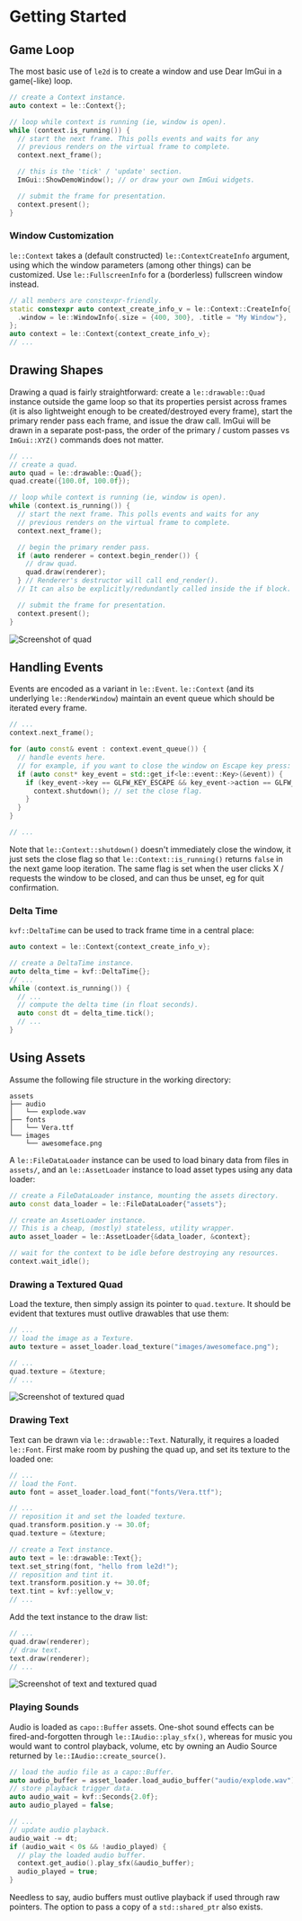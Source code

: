 # Getting Started

## Game Loop

The most basic use of `le2d` is to create a window and use Dear ImGui in a game(-like) loop.

```cpp
// create a Context instance.
auto context = le::Context{};

// loop while context is running (ie, window is open).
while (context.is_running()) {
  // start the next frame. This polls events and waits for any
  // previous renders on the virtual frame to complete.
  context.next_frame();

  // this is the 'tick' / 'update' section.
  ImGui::ShowDemoWindow(); // or draw your own ImGui widgets.

  // submit the frame for presentation.
  context.present();
}
```

### Window Customization

`le::Context` takes a (default constructed) `le::ContextCreateInfo` argument, using which the window parameters (among other things) can be customized. Use `le::FullscreenInfo` for a (borderless) fullscreen window instead.

```cpp
// all members are constexpr-friendly.
static constexpr auto context_create_info_v = le::Context::CreateInfo{
  .window = le::WindowInfo{.size = {400, 300}, .title = "My Window"},
};
auto context = le::Context{context_create_info_v};
// ...
```

## Drawing Shapes

Drawing a quad is fairly straightforward: create a `le::drawable::Quad` instance outside the game loop so that its properties persist across frames (it is also lightweight enough to be created/destroyed every frame), start the primary render pass each frame, and issue the draw call. ImGui will be drawn in a separate post-pass, the order of the primary / custom passes vs `ImGui::XYZ()` commands does not matter.

```cpp
// ...
// create a quad.
auto quad = le::drawable::Quad{};
quad.create({100.0f, 100.0f});

// loop while context is running (ie, window is open).
while (context.is_running()) {
  // start the next frame. This polls events and waits for any
  // previous renders on the virtual frame to complete.
  context.next_frame();

  // begin the primary render pass.
  if (auto renderer = context.begin_render()) {
    // draw quad.
    quad.draw(renderer);
  } // Renderer's destructor will call end_render().
  // It can also be explicitly/redundantly called inside the if block.

  // submit the frame for presentation.
  context.present();
}
```

![Screenshot of quad](quad.png)

## Handling Events

Events are encoded as a variant in `le::Event`. `le::Context` (and its underlying `le::RenderWindow`) maintain an event queue which should be iterated every frame.

```cpp
// ...
context.next_frame();

for (auto const& event : context.event_queue()) {
  // handle events here.
  // for example, if you want to close the window on Escape key press:
  if (auto const* key_event = std::get_if<le::event::Key>(&event)) {
    if (key_event->key == GLFW_KEY_ESCAPE && key_event->action == GLFW_PRESS) {
      context.shutdown(); // set the close flag.
    }
  }
}

// ...
```

Note that `le::Context::shutdown()` doesn't immediately close the window, it just sets the close flag so that `le::Context::is_running()` returns `false` in the next game loop iteration. The same flag is set when the user clicks X / requests the window to be closed, and can thus be unset, eg for quit confirmation.

### Delta Time

`kvf::DeltaTime` can be used to track frame time in a central place:

```cpp
auto context = le::Context{context_create_info_v};

// create a DeltaTime instance.
auto delta_time = kvf::DeltaTime{};
// ...
while (context.is_running()) {
  // ...
  // compute the delta time (in float seconds).
  auto const dt = delta_time.tick();
  // ...
}
```

## Using Assets

Assume the following file structure in the working directory:

```
assets
├── audio
│   └── explode.wav
├── fonts
│   └── Vera.ttf
└── images
    └── awesomeface.png
```

A `le::FileDataLoader` instance can be used to load binary data from files in `assets/`, and an `le::AssetLoader` instance to load asset types using any data loader:

```cpp
// create a FileDataLoader instance, mounting the assets directory.
auto const data_loader = le::FileDataLoader{"assets"};

// create an AssetLoader instance.
// This is a cheap, (mostly) stateless, utility wrapper.
auto asset_loader = le::AssetLoader{&data_loader, &context};

// wait for the context to be idle before destroying any resources.
context.wait_idle();
```

### Drawing a Textured Quad

Load the texture, then simply assign its pointer to `quad.texture`. It should be evident that textures must outlive drawables that use them:

```cpp
// ...
// load the image as a Texture.
auto texture = asset_loader.load_texture("images/awesomeface.png");

// ...
quad.texture = &texture;
// ...
```

![Screenshot of textured quad](texture.png)

### Drawing Text

Text can be drawn via `le::drawable::Text`. Naturally, it requires a loaded `le::Font`. First make room by pushing the quad up, and set its texture to the loaded one:

```cpp
// ...
// load the Font.
auto font = asset_loader.load_font("fonts/Vera.ttf");

// ...
// reposition it and set the loaded texture.
quad.transform.position.y -= 30.0f;
quad.texture = &texture;

// create a Text instance.
auto text = le::drawable::Text{};
text.set_string(font, "hello from le2d!");
// reposition and tint it.
text.transform.position.y += 30.0f;
text.tint = kvf::yellow_v;
// ...
```

Add the text instance to the draw list:

```cpp
// ...
quad.draw(renderer);
// draw text.
text.draw(renderer);
// ...
```

![Screenshot of text and textured quad](text_and_texture.png)

### Playing Sounds

Audio is loaded as `capo::Buffer` assets. One-shot sound effects can be fired-and-forgotten through `le::IAudio::play_sfx()`, whereas for music you would want to control playback, volume, etc by owning an Audio Source returned by `le::IAudio::create_source()`.

```cpp
// load the audio file as a capo::Buffer.
auto audio_buffer = asset_loader.load_audio_buffer("audio/explode.wav");
// store playback trigger data.
auto audio_wait = kvf::Seconds{2.0f};
auto audio_played = false;

// ...
// update audio playback.
audio_wait -= dt;
if (audio_wait < 0s && !audio_played) {
  // play the loaded audio buffer.
  context.get_audio().play_sfx(&audio_buffer);
  audio_played = true;
}
```

Needless to say, audio buffers must outlive playback if used through raw pointers. The option to pass a copy of a `std::shared_ptr` also exists.

